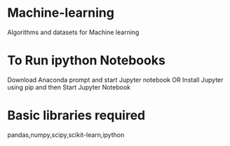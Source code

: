 # Machine-learning
Algorithms and datasets for Machine learning
# To Run ipython Notebooks
Download Anaconda prompt and start Jupyter notebook OR  Install Jupyter using pip and then Start Jupyter Notebook
# Basic libraries required
pandas,numpy,scipy,scikit-learn,ipython

